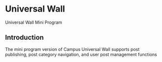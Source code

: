 # Universal Wall
Universal Wall Mini Program

## Introduction
The mini program version of Campus Universal Wall supports post publishing, post category navigation, and user post management functions
